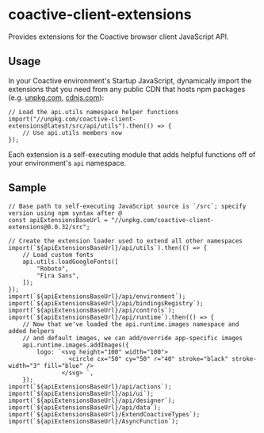 # coactive-client-extensions
Provides extensions for the Coactive browser client JavaScript API.

## Usage
In your Coactive environment's Startup JavaScript, dynamically import the extensions that you need from any public CDN that hosts npm packages (e.g. [unpkg.com](unpkg.com), [cdnjs.com](cdnjs.com)):

```
// Load the api.utils namespace helper functions
import("//unpkg.com/coactive-client-extensions@latest/src/api/utils").then(() => {
    // Use api.utils members now
});
```
Each extension is a self-executing module that adds helpful functions off of your environment's `api` namespace.

## Sample
```
// Base path to self-executing JavaScript source is `/src`; specify version using npm syntax after @
const apiExtensionsBaseUrl = "//unpkg.com/coactive-client-extensions@0.0.32/src";

// Create the extension loader used to extend all other namespaces
import(`${apiExtensionsBaseUrl}/api/utils`).then(() => {
    // Load custom fonts
    api.utils.loadGoogleFonts([
        "Roboto",
        "Fira Sans",
    ]);
});
import(`${apiExtensionsBaseUrl}/api/environment`);
import(`${apiExtensionsBaseUrl}/api/bindingsRegistry`);
import(`${apiExtensionsBaseUrl}/api/controls`);
import(`${apiExtensionsBaseUrl}/api/runtime`).then(() => {
    // Now that we've loaded the api.runtime.images namespace and added helpers
    // and default images, we can add/override app-specific images
    api.runtime.images.addImages({
        logo: `<svg height="100" width="100">
                 <circle cx="50" cy="50" r="40" stroke="black" stroke-width="3" fill="blue" />
               </svg> `,
    });
import(`${apiExtensionsBaseUrl}/api/actions`);
import(`${apiExtensionsBaseUrl}/api/ui`);
import(`${apiExtensionsBaseUrl}/api/designer`);
import(`${apiExtensionsBaseUrl}/api/data`);
import(`${apiExtensionsBaseUrl}/ExtendCoactiveTypes`);
import(`${apiExtensionsBaseUrl}/AsyncFunction`);
```
